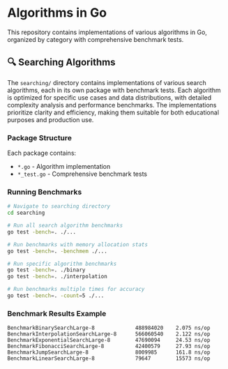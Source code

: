 # Algorithms in Go

This repository contains implementations of various algorithms in Go, organized by category with comprehensive benchmark tests.

## 🔍 Searching Algorithms

The `searching/` directory contains implementations of various search algorithms, each in its own package with benchmark tests.
Each algorithm is optimized for specific use cases and data distributions, with detailed complexity analysis and performance benchmarks. The implementations prioritize clarity and efficiency, making them suitable for both educational purposes and production use.



### Package Structure

Each package contains:
- `*.go` - Algorithm implementation
- `*_test.go` - Comprehensive benchmark tests

### Running Benchmarks

```bash
# Navigate to searching directory
cd searching

# Run all search algorithm benchmarks
go test -bench=. ./...

# Run benchmarks with memory allocation stats
go test -bench=. -benchmem ./...

# Run specific algorithm benchmarks
go test -bench=. ./binary
go test -bench=. ./interpolation

# Run benchmarks multiple times for accuracy
go test -bench=. -count=5 ./...
```

### Benchmark Results Example

```
BenchmarkBinarySearchLarge-8             488984020    2.075 ns/op
BenchmarkInterpolationSearchLarge-8      566060540    2.122 ns/op
BenchmarkExponentialSearchLarge-8        47690094     24.53 ns/op
BenchmarkFibonacciSearchLarge-8          42400579     27.93 ns/op
BenchmarkJumpSearchLarge-8               8009985      161.8 ns/op
BenchmarkLinearSearchLarge-8             79647        15573 ns/op
```
